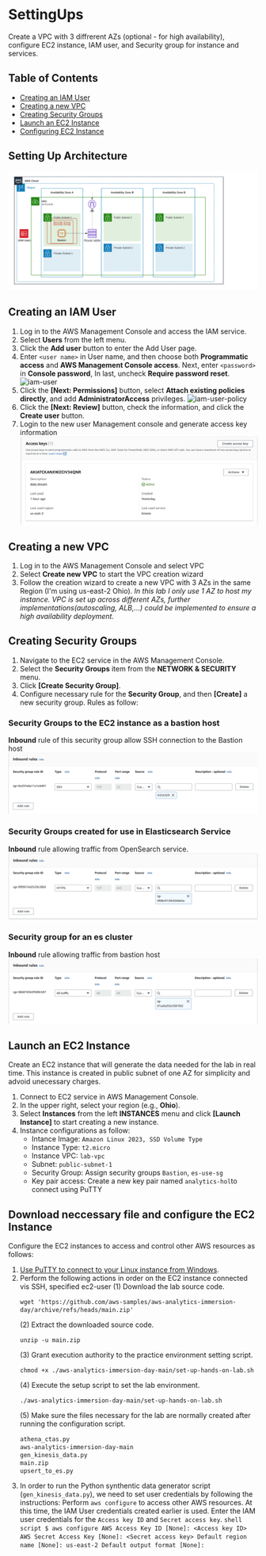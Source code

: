 # <a name="top"></a>SettingUps
Create a VPC with 3 diffrerent AZs (optional - for high availability), configure EC2 instance, IAM user, and Security group for instance and services.

## Table of Contents
* [Creating an IAM User](#iam-user)
* [Creating a new VPC](#vpc)
* [Creating Security Groups](#security-group)
* [Launch an EC2 Instance](#ec2-launch)
* [Configuring EC2 Instance](#ec2-user-configuration)

## <a name="setting-up-overview"></a>Setting Up Architecture
![setting-up-architecture](./SettingUp/Setting-up-arch.png)

## <a name="iam-user"></a>Creating an IAM User
1. Log in to the AWS Management Console and access the IAM service.
2. Select **Users** from the left menu.
3. Click the **Add user** button to enter the Add User page.
4. Enter `<user name>` in User name, and then choose both **Programmatic access** and **AWS Management Console access**. Next, enter `<password>` in **Console password**,
In last, uncheck **Require password reset**.
 ![iam-user](../assets/iam-user.png)
5. Click the **\[Next: Permissions\]** button, select **Attach existing policies directly**, and add **AdministratorAccess** privileges.
 ![iam-user-policy](../assets/iam-user-policy.png)
6. Click the **\[Next: Review\]** button, check the information, and click the **Create user** button.
7. Login to the new user Management console and generate access key information
 ![iam-user-download](./SettingUp/iam-access-key.png)


## <a name="vpc"></a>Creating a new VPC
1. Log in to the AWS Management Console and select VPC 
2. Select **Create new VPC** to start the VPC creation wizard
3. Follow the creation wizard to create a new VPC with 3 AZs in the same Region (I'm using us-east-2 Ohio).
*In this lab I only use 1 AZ to host my instance. VPC is set up across different AZs, further implementations(autoscaling, ALB,...) could be implemented to ensure a high availability deployment.*


## <a name="security-group"></a>Creating Security Groups
1. Navigate to the EC2 service in the AWS Management Console.
2. Select the **Security Groups** item from the **NETWORK & SECURITY** menu.
3. Click **\[Create Security Group\]**.
4. Configure necessary rule for the **Security Group**, and then **\[Create\]** a new security group.
Rules as follow:
### Security Groups to the EC2 instance as a bastion host
**Inbound** rule of this security group allow SSH connection to the Bastion host
![aws-ec2-security-group-for-bastion](./SettingUp/inbound-sg-bastion.png)
### Security Groups created for use in Elasticsearch Service
**Inbound** rule allowing traffic from OpenSearch service.
![aws-ec2-security-group-for-es-client](./SettingUp/open-search-sg.png)
### Security group for an es cluster
 **Inbound** rule allowing traffic from bastion host
![aws-ec2-security-group-for-es-cluster](./SettingUp/es-cluster-sg.png)


## <a name="ec2-launch"></a>Launch an EC2 Instance
Create an EC2 instance that will generate the data needed for the lab in real time.
This instance is created in public subnet of one AZ for simplicity and advoid unecessary charges.

1. Connect to EC2 service in AWS Management Console.
2. In the upper right, select your region (e.g., **Ohio**).
3. Select **Instances** from the left **INSTANCES** menu and click **\[Launch Instance\]** to start creating a new instance.
4. Instance configurations as follow: 
    + Intance Image: `Amazon Linux 2023, SSD Volume Type`
    + Instance Type: `t2.micro` 
    + Instance VPC: `lab-vpc`
    + Subnet: `public-subnet-1`
    + Security Group: Assign security groups `Bastion`, `es-use-sg`
    + Key pair access: Create a new key pair named `analytics-hol`to connect using PuTTY

## <a name="ec2-user-configuration"></a>Download neccessary file and configure the EC2 Instance
Configure the EC2 instances to access and control other AWS resources as follows:
1. [Use PuTTY to connect to your Linux instance from Windows](https://docs.aws.amazon.com/AWSEC2/latest/UserGuide/putty.html).
2. Perform the following actions in order on the EC2 instance connected vis SSH, specified ec2-user
    (1) Download the lab source code. 
    ```shell script
    wget 'https://github.com/aws-samples/aws-analytics-immersion-day/archive/refs/heads/main.zip'
    ```
    (2) Extract the downloaded source code.
    ```shell script
    unzip -u main.zip
    ```
    (3) Grant execution authority to the practice environment setting script.
    ```shell script
    chmod +x ./aws-analytics-immersion-day-main/set-up-hands-on-lab.sh
    ```
    (4) Execute the setup script to set the lab environment.
    ```shell script
    ./aws-analytics-immersion-day-main/set-up-hands-on-lab.sh
    ```
    (5) Make sure the files necessary for the lab are normally created after running the configuration script.
    ```shell script
    athena_ctas.py
    aws-analytics-immersion-day-main
    gen_kinesis_data.py
    main.zip
    upsert_to_es.py
    ```
3. In order to run the Python synthentic data generator script (`gen_kinesis_data.py`), we need to set user credentials by following the instructions:
Perform `aws configure` to access other AWS resources. At this time, the IAM User credentials created earlier is used.
Enter the IAM user credentials for the `Access key ID` and `Secret access key`.
       ```shell script
       $ aws configure
       AWS Access Key ID [None]: <Access key ID>
       AWS Secret Access Key [None]: <Secret access key>
       Default region name [None]: us-east-2
       Default output format [None]:
       ```